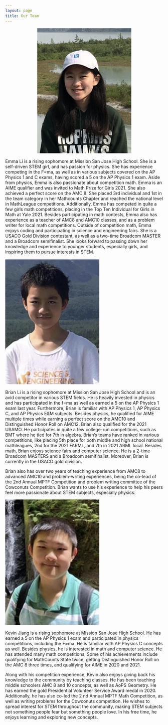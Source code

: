 ```yaml
---
layout: page
title: Our Team
---
```

<p align="center">
  <img src="/assets/img/emma-li.jpeg" class="center" width="300"/>
</p>


Emma Li is a rising sophomore at Mission San Jose High School. She is a self-driven STEM 
girl, and has passion for physics. She has experience competing in the F=ma, as well as in various subjects covered on the AP Physics 1 and C exams, having scored a 5 on the AP Physics 1 exam. Aside from physics,  Emma is also passionate about competition math. Emma is an AIME qualifier and was invited to Math Prize for Girls 2021. She also achieved a perfect score on the AMC 8. She placed 3rd individual and 1st in the team category in her Mathcounts Chapter and reached the national level in MathLeague competitions. Additionally, Emma has competed in quite a few girls math competitions, placing in the Top Ten Individual for Girls in Math at Yale 2021. Besides participating in math contests, Emma also has experience as a teacher of AMC8 and AMC10 classes, and as a problem writer for local math competitions. Outside of competition math, Emma enjoys coding and participating in science and engineering fairs. She is a USACO Gold Division contestant, as well as a two-time Broadcom MASTER and a Broadcom semifinalist. She looks forward to passing down her knowledge and experience to younger students, especially girls, and inspiring them to pursue interests in STEM.

<img src="/assets/img/brian-li.jpeg" class="center" width="300"/>

Brian Li is a rising sophomore at Mission San Jose High School and is an avid 
competitor in various STEM fields. He is heavily invested in physics and has participated in the f=ma as well as earned a 5 on the AP Physics 1 exam last year. Furthermore, Brian is familiar with AP Physics 1, AP Physics C, and AP Physics E&M subjects. Besides physics, he qualified for AIME multiple times while 
earning a perfect score on the AMC10 and Distinguished Honor Roll on AMC12. 
Brian also qualified for the 2021 USAMO. He participates in quite a few college-run 
competitions, such as BMT where he tied for 7th in algebra. Brian’s teams have ranked 
in various competitions, like placing 5th place for both middle and high school national mathleagues, 2nd for the 2021 FARML, and 7th in 2021 ARML local. Besides math, Brian enjoys science fairs and computer science. He is a 2-time Broadcom MASTERS and a Broadcom semifinalist. Moreover, Brian is currently in the USACO 
gold division.

Brian also has over two years of teaching experience from AMC8 to advanced AMC10 and 
problem-writing experiences, being the co-lead of the 2nd Annual MPTF Competition 
and problem writing committee of the Cowconuts Competition. Brian wants to use his experience to help his peers feel more passionate about STEM subjects, especially physics.

<img src="/assets/img/kevin-jiang.jpeg" class="center" width="300"/>

Kevin Jiang is a rising sophomore at Mission San Jose High School. He has earned a 5
on the AP Physics 1 exam and participated in physics competitions, including the
F=ma. He is familiar with AP Physics C concepts as well. Besides physics, he is
interested in math and computer science. He has attended many math competitions.
Some of his achievements include qualifying for MathCounts State twice, getting
Distinguished Honor Roll on the AMC 8 three times, and qualifying for AIME in 2020
and 2021.

Along with his competition experience, Kevin also enjoys giving back his knowledge
to the community by teaching classes. He has been teaching middle schoolers AMC 8
and 10 concepts, as well as AoPS Geometry. He has earned the gold Presidential
Volunteer Service Award medal in 2020. Additionally, he has also co-led the 2 nd
Annual MPTF Math Competition, as well as writing problems for the Cowconuts
competition. He wishes to spread interest for STEM throughout the community,
making STEM subjects not something people fear but something people love. In his
free time, he enjoys learning and exploring new concepts.
